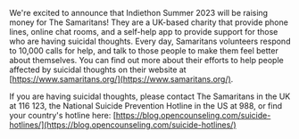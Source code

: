 We're excited to announce that Indiethon Summer 2023 will be raising money for The Samaritans! They are a UK-based charity that provide phone lines, online chat rooms, and a self-help app to provide support for those who are having suicidal thoughts. Every day, Samaritans volunteers respond to 10,000 calls for help, and talk to those people to make them feel better about themselves. You can find out more about their efforts to help people affected by suicidal thoughts on their website at [https://www.samaritans.org/](https://www.samaritans.org/).

If you are having suicidal thoughts, please contact The Samaritans in the UK at 116 123, the National Suicide Prevention Hotline in the US at 988, or find your country's hotline here: [https://blog.opencounseling.com/suicide-hotlines/](https://blog.opencounseling.com/suicide-hotlines/)
